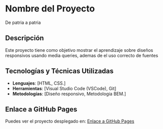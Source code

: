 # Nombre del Proyecto

De patria a patria

## Descripción

Este proyecto tiene como objetivo mostrar el aprendizaje sobre diseños responsivos usando media queries, ademas de el uso correcto de fuentes

## Tecnologías y Técnicas Utilizadas

- **Lenguajes**: [HTML, CSS.]
- **Herramientas**: [Visual Studio Code (VSCode), Git]
- **Metodologías**: [Diseño responsivo, Metodologia BEM.]

## Enlace a GitHub Pages

Puedes ver el proyecto desplegado en: [Enlace a GitHub Pages](https://gustavo-corpus.github.io/web_project_homeland/)

